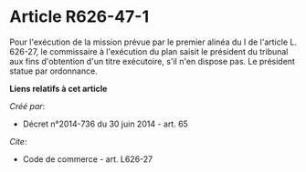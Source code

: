 # Article R626-47-1

Pour l'exécution de la mission prévue par le premier alinéa du I de l'article L. 626-27, le commissaire à l'exécution du plan
saisit le président du tribunal aux fins d'obtention d'un titre exécutoire, s'il n'en dispose pas. Le président statue par
ordonnance.

**Liens relatifs à cet article**

_Créé par_:

  - Décret n°2014-736 du 30 juin 2014 - art. 65

_Cite_:

  - Code de commerce - art. L626-27
